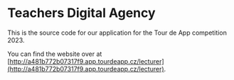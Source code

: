 # Teachers Digital Agency

This is the source code for our application for the Tour de App competition 2023.

You can find the website over at [http://a481b772b07317f9.app.tourdeapp.cz/lecturer](http://a481b772b07317f9.app.tourdeapp.cz/lecturer).